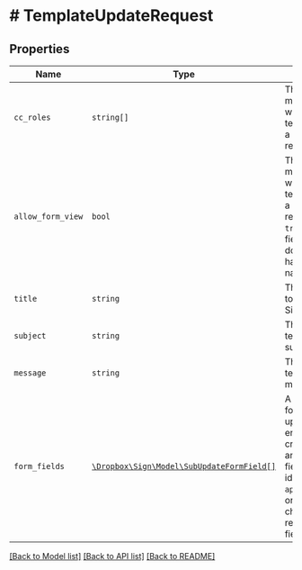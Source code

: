 # # TemplateUpdateRequest



## Properties

Name | Type | Description | Notes
------------ | ------------- | ------------- | -------------
| `cc_roles` | ```string[]``` |  The CC roles that must be assigned when using the template to send a signature request.  |  |
| `allow_form_view` | ```bool``` |  The CC roles that must be assigned when using the template to send a signature request. If set to `true` all the form fields on template document must have non-empty names.  |  |
| `title` | ```string``` |  The title you want to assign to the SignatureRequest.  |  |
| `subject` | ```string``` |  The new default template email subject.  |  |
| `message` | ```string``` |  The new default template email message.  |  |
| `form_fields` | [```\Dropbox\Sign\Model\SubUpdateFormField[]```](SubUpdateFormField.md) |  A list of document form fields to update. The endpoint will not create or remove any fields. Every field must be identified by `api_id`, and the only supported change is renaming the field.  |  |

[[Back to Model list]](../../README.md#models) [[Back to API list]](../../README.md#endpoints) [[Back to README]](../../README.md)
